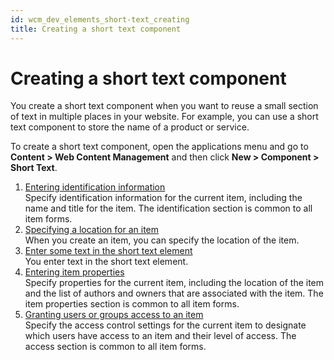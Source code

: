 ```yaml
---
id: wcm_dev_elements_short-text_creating
title: Creating a short text component
---
```


# Creating a short text component


You create a short text component when you want to reuse a small section of text in multiple places in your website. For example, you can use a short text component to store the name of a product or service.

To create a short text component, open the applications menu and go to **Content > Web Content Management** and then click **New > Component > Short Text**.

1.  [Entering identification information](../../../../../wcm/mng_content_with_auth_portlet/creating_items/wcm_dev_items_id.md)  
Specify identification information for the current item, including the name and title for the item. The identification section is common to all item forms.
2.  [Specifying a location for an item](../../../../../wcm/mng_content_with_auth_portlet/creating_items/wcm_dev_items_location.md)  
When you create an item, you can specify the location of the item.
3.  [Enter some text in the short text element](wcm_dev_elements_short-text_props.md)  
You enter text in the short text element.
4.  [Entering item properties](../../../../../wcm/mng_content_with_auth_portlet/creating_items/wcm_dev_items_props.md)  
Specify properties for the current item, including the location of the item and the list of authors and owners that are associated with the item. The item properties section is common to all item forms.
5.  [Granting users or groups access to an item](../../../../../wcm/mng_content_with_auth_portlet/creating_items/wcm_dev_items_access.md)  
Specify the access control settings for the current item to designate which users have access to an item and their level of access. The access section is common to all item forms.

